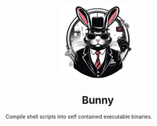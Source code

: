 <div align="center">
    <img width="200" src="./docs/logo.png"/>
</div>

<div align="center">

# Bunny
</div>

Compile shell scripts into self contained executable binaries.
